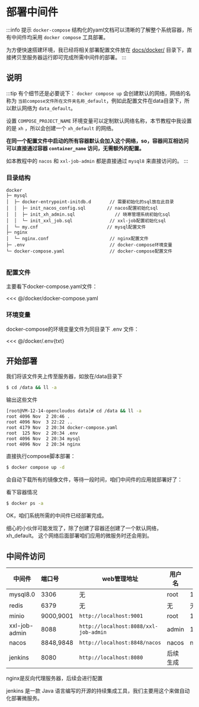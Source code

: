 <script setup>
const previewSrcList = ["/image/img.png", "/image/img_1.png"];
</script>

# 部署中间件

:::info 提示
`docker-compose` 结构化的yaml文档可以清晰的了解整个系统容器，所有中间件均采用 `docker compose` 工具部署。

为方便快速搭建环境，我已经将相关部署配置文件放在 [docs/docker/](https://gitee.com/sun-xiaohan/xh-admin-frontend/tree/main/docs/docker)
目录下，直接拷贝至服务器运行即可完成所需中间件的部署。
:::

## 说明

:::tip 有个细节还是必要说下：
`docker compose up` 会创建默认的网络，网络的名称为 `当前compose文件所在文件夹名称_default`，例如此配置文件在data目录下，所以默认网络为
`data_default`。

设置 `COMPOSE_PROJECT_NAME` 环境变量可以定制默认网络名称，本节教程中我设置的是 `xh` ，所以会创建一个 `xh_default` 的网络。

**在同一个配置文件中启动的所有容器默认会加入这个网络，so，容器间互相访问可以直接通过容器 `container_name` 访问，无需额外的配置。**

如本教程中的 `nacos` 和 `xxl-job-admin` 都是直接通过 `mysql8` 来直接访问的。
:::

### 目录结构

```
docker                                   
├─ mysql                               
│  ├─ docker-entrypoint-initdb.d       // 需要初始化的sql放在此目录
│  │  ├─ init_nacos_config.sql        // nacos配置初始化sql
│  │  ├─ init_xh_admin.sql               // 晓寒管理系统初始化sql
│  │  └─ init_xxl_job.sql              // xxl-job配置初始化sql
│  └─ my.cnf                          // mysql配置文件
├─ nginx                               
│  └─ nginx.conf                       // nginx配置文件
├─ .env                                // docker-compose环境变量
└─ docker-compose.yaml                 // docker-compose配置文件
                                                                
```

### 配置文件

主要看下docker-compose.yaml文件：

<<< @/docker/docker-compose.yaml

### 环境变量

docker-compose的环境变量文件为同目录下 .env 文件：

<<< @/docker/.env{txt}

## 开始部署

我们将该文件夹上传至服务器，如放在/data目录下

```sh
$ cd /data && ll -a 
```

输出这些文件

```sh
[root@VM-12-14-opencloudos data]# cd /data && ll -a 
root 4096 Nov  2 20:46 .
root 4096 Nov  3 22:22 ..
root 4179 Nov  2 20:34 docker-compose.yaml
root  125 Nov  2 20:34 .env
root 4096 Nov  2 20:34 mysql
root 4096 Nov  2 20:34 nginx
```

直接执行compose脚本部署：

```sh
$ docker compose up -d
```
会自动下载所有的镜像文件，等待一段时间，咱们中间件的应用就部署好了：
<el-image style="width: 100%;" :src="previewSrcList[0]" :preview-src-list="previewSrcList" fit="cover" :initial-index="
0" alt=""/>

看下容器情况

```sh
$ docker ps -a 
```

<el-image style="width: 100%;" :src="previewSrcList[1]" :preview-src-list="previewSrcList" fit="cover" :initial-index="1" alt="" />

OK，咱们系统所需的中间件已经部署完成。

细心的小伙伴可能发现了，除了创建了容器还创建了一个默认网络， xh_default。
这个网络后面部署咱们应用的微服务时还会用到。

## 中间件访问

| 中间件           | 端口号       | web管理地址                               | 用户名   | 初始密码         |
|---------------|:----------|---------------------------------------|-------|--------------|
| mysql8.0      | 3306      | 无                                     | root  | 1qaz@WSX#EDC |
| redis         | 6379      | 无                                     | 无     | 无            |
| minio         | 9000,9001 | `http://localhost:9001`               | root  | 1qaz@WSX#EDC |
| xxl-job-admin | 8088      | `http://localhost:8088/xxl-job-admin` | admin | 123456       |
| nacos         | 8848,9848 | `http://localhost:8848/nacos`         | nacos | nacos        |
| jenkins       | 8080      | `http://localhost:8080`               | 后续生成  |              |

nginx是反向代理服务器，后续会进行配置

jenkins 是一款 Java 语言编写的开源的持续集成工具，我们主要用这个来做自动化部署微服务。
